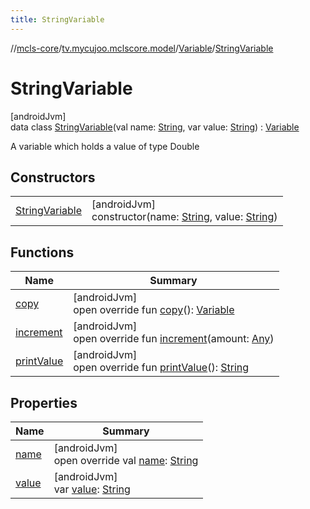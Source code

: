 ```yaml
---
title: StringVariable
---
```

//[mcls-core](../../../../index.html)/[tv.mycujoo.mclscore.model](../../index.html)/[Variable](../index.html)/[StringVariable](index.html)



# StringVariable



[androidJvm]\
data class [StringVariable](index.html)(val name: [String](https://kotlinlang.org/api/latest/jvm/stdlib/kotlin/-string/index.html), var value: [String](https://kotlinlang.org/api/latest/jvm/stdlib/kotlin/-string/index.html)) : [Variable](../index.html)

A variable which holds a value of type Double



## Constructors


| | |
|---|---|
| [StringVariable](-string-variable.html) | [androidJvm]<br>constructor(name: [String](https://kotlinlang.org/api/latest/jvm/stdlib/kotlin/-string/index.html), value: [String](https://kotlinlang.org/api/latest/jvm/stdlib/kotlin/-string/index.html)) |


## Functions


| Name | Summary |
|---|---|
| [copy](copy.html) | [androidJvm]<br>open override fun [copy](copy.html)(): [Variable](../index.html) |
| [increment](increment.html) | [androidJvm]<br>open override fun [increment](increment.html)(amount: [Any](https://kotlinlang.org/api/latest/jvm/stdlib/kotlin/-any/index.html)) |
| [printValue](print-value.html) | [androidJvm]<br>open override fun [printValue](print-value.html)(): [String](https://kotlinlang.org/api/latest/jvm/stdlib/kotlin/-string/index.html) |


## Properties


| Name | Summary |
|---|---|
| [name](name.html) | [androidJvm]<br>open override val [name](name.html): [String](https://kotlinlang.org/api/latest/jvm/stdlib/kotlin/-string/index.html) |
| [value](value.html) | [androidJvm]<br>var [value](value.html): [String](https://kotlinlang.org/api/latest/jvm/stdlib/kotlin/-string/index.html) |

